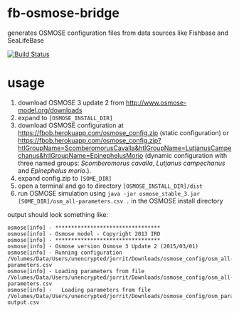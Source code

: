 # fb-osmose-bridge
generates OSMOSE configuration files from data sources like Fishbase and SeaLifeBase

[![Build Status](https://travis-ci.org/jhpoelen/fb-osmose-bridge.png)](https://travis-ci.org/jhpoelen/fb-osmose-bridge)

# usage

1. download OSMOSE 3 update 2 from http://www.osmose-model.org/downloads
1. expand to ```[OSMOSE_INSTALL_DIR]```
1. download OSMOSE configuration at https://fbob.herokuapp.com/osmose_config.zip (static configuration) or https://fbob.herokuapp.com/osmose_config.zip?htlGroupName=ScomberomorusCavalla&htlGroupName=LutjanusCampechanus&htlGroupName=EpinephelusMorio (dynamic configuration with three named groups: _Scomberomorus cavalla_, _Lutjanus campechanus_ and _Epinephelus morio_.).
1. expand config.zip to ```[SOME_DIR]```
1. open a terminal and go to directory ```[OSMOSE_INSTALL_DIR]/dist```
1. run OSMOSE simulation using ```java -jar osmose_stable_3.jar [SOME_DIR]/osm_all-parameters.csv .``` in the OSMOSE install directory

output should look something like:

```
osmose[info] - *********************************
osmose[info] - Osmose model - Copyright 2013 IRD
osmose[info] - *********************************
osmose[info] - Osmose version Osmose 3 Update 2 (2015/03/01)
osmose[info] - Running configuration /Volumes/Data/Users/unencrypted/jorrit/Downloads/osmose_config/osm_all-parameters.csv
osmose[info] - Loading parameters from file /Volumes/Data/Users/unencrypted/jorrit/Downloads/osmose_config/osm_all-parameters.csv
osmose[info] -   Loading parameters from file /Volumes/Data/Users/unencrypted/jorrit/Downloads/osmose_config/osm_param-output.csv
```
